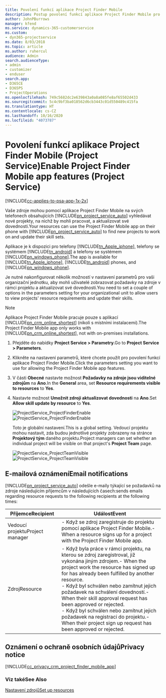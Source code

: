 ```yaml
---
title: Povolení funkcí aplikace Project Finder Mobile
description: Postup povolení funkcí aplikace Project Finder Mobile pro Project Service
author: JohnPBurrows
manager: kfend
ms.service: dynamics-365-customerservice
ms.custom:
- dyn365-projectservice
ms.date: 8/03/2018
ms.topic: article
ms.author: ruhercul
audience: Admin
search.audienceType:
- admin
- customizer
- enduser
search.app:
- D365CE
- D365PS
- ProjectOperations
ms.openlocfilehash: 749c5682dc2e639843a0a8a085fe8af65502d433
ms.sourcegitcommit: 5c4c9bf3ba018562d6cb3443c01d550489c415fa
ms.translationtype: HT
ms.contentlocale: cs-CZ
ms.lasthandoff: 10/16/2020
ms.locfileid: "4073787"
---
```

# <a name="enable-project-finder-mobile-app-features-project-service"></a><span data-ttu-id="94cf9-103">Povolení funkcí aplikace Project Finder Mobile (Project Service)</span><span class="sxs-lookup"><span data-stu-id="94cf9-103">Enable Project Finder Mobile app features (Project Service)</span></span>

[!INCLUDE[cc-applies-to-psa-app-1x-2x](../includes/cc-applies-to-psa-app-1x-2x.md)]

<span data-ttu-id="94cf9-104">Vaše zdroje mohou pomocí aplikace Project Finder Mobile na svých telefonech obsahujících [!INCLUDE[pn_project_service_auto](../includes/pn-project-service-auto.md)] vyhledávat nové projekty, na nichž by mohli pracovat, a aktualizovat své dovednosti.</span><span class="sxs-lookup"><span data-stu-id="94cf9-104">Your resources can use the Project Finder Mobile app on their phone with [!INCLUDE[pn_project_service_auto](../includes/pn-project-service-auto.md)] to find new projects to work on and update their skill sets.</span></span>  
  
 <span data-ttu-id="94cf9-105">Aplikace je k dispozici pro telefony [!INCLUDE[tn_Apple_iphone](../includes/tn-apple-iphone.md)], telefony se systémem [!INCLUDE[tn_android](../includes/tn-android.md)] a telefony se systémem [!INCLUDE[pn_windows_phone](../includes/pn-windows-phone.md)].</span><span class="sxs-lookup"><span data-stu-id="94cf9-105">The app is available for [!INCLUDE[tn_Apple_iphone](../includes/tn-apple-iphone.md)], [!INCLUDE[tn_android](../includes/tn-android.md)] phones, and [!INCLUDE[pn_windows_phone](../includes/pn-windows-phone.md)].</span></span>  
  
 <span data-ttu-id="94cf9-106">Je nutné nakonfigurovat několik možností v nastavení parametrů pro vaši organizační jednotku, aby mohli uživatelé zobrazovat požadavky na zdroje v rámci projektu a aktualizovat své dovednosti.</span><span class="sxs-lookup"><span data-stu-id="94cf9-106">You need to set a couple of options in the parameters setting for your organizational unit to allow users to view projects' resource requirements and update their skills.</span></span>  
  
> [!NOTE]
>  <span data-ttu-id="94cf9-107">Aplikace Project Finder Mobile pracuje pouze s aplikací [!INCLUDE[pn_crm_online_shortest](../includes/pn-crm-online-shortest.md)] (nikoli s místními instalacemi).</span><span class="sxs-lookup"><span data-stu-id="94cf9-107">The Project Finder Mobile app only works with [!INCLUDE[pn_crm_online_shortest](../includes/pn-crm-online-shortest.md)], not with on-premises installations.</span></span>  
  
1. <span data-ttu-id="94cf9-108">Přejděte do nabídky **Project Service > Parametry**.</span><span class="sxs-lookup"><span data-stu-id="94cf9-108">Go to **Project Service > Parameters**.</span></span>  
  
2. <span data-ttu-id="94cf9-109">Klikněte na nastavení parametrů, které chcete použít pro povolení funkcí aplikace Project Finder Mobile.</span><span class="sxs-lookup"><span data-stu-id="94cf9-109">Click the parameters setting you want to use for allowing the Project Finder Mobile app features.</span></span>  
  
3. <span data-ttu-id="94cf9-110">V části **Obecné** nastavte možnost **Požadavky na zdroje jsou viditelné zdrojům** na **Ano**.</span><span class="sxs-lookup"><span data-stu-id="94cf9-110">In the **General** area, set **Resource requirements visible to resources** to **Yes**.</span></span>  
  
4. <span data-ttu-id="94cf9-111">Nastavte možnost **Umožnit zdroji aktualizovat dovednosti** na **Ano**.</span><span class="sxs-lookup"><span data-stu-id="94cf9-111">Set **Allow skill update by resource** to **Yes**.</span></span>  
  
   <span data-ttu-id="94cf9-112">![ProjectService_ProjectFinderEnable](../psa/media/project-service-project-finder-enable.png "ProjectService_ProjectFinderEnable")</span><span class="sxs-lookup"><span data-stu-id="94cf9-112">![ProjectService_ProjectFinderEnable](../psa/media/project-service-project-finder-enable.png "ProjectService_ProjectFinderEnable")</span></span>  
  
   <span data-ttu-id="94cf9-113">Toto je globální nastavení.</span><span class="sxs-lookup"><span data-stu-id="94cf9-113">This is a global setting.</span></span> <span data-ttu-id="94cf9-114">Vedoucí projektu mohou nastavit, zda budou jednotlivé projekty zobrazeny na stránce **Projektový tým** daného projektu.</span><span class="sxs-lookup"><span data-stu-id="94cf9-114">Project managers can set whether an individual project will be visible on that project's **Project Team** page.</span></span>  
  
   <span data-ttu-id="94cf9-115">![ProjectService_ProjectTeamVisible](../psa/media/project-service-project-team-visible.png "ProjectService_ProjectTeamVisible")</span><span class="sxs-lookup"><span data-stu-id="94cf9-115">![ProjectService_ProjectTeamVisible](../psa/media/project-service-project-team-visible.png "ProjectService_ProjectTeamVisible")</span></span>  
  
## <a name="email-notifications"></a><span data-ttu-id="94cf9-116">E-mailová oznámení</span><span class="sxs-lookup"><span data-stu-id="94cf9-116">Email notifications</span></span>  
 [!INCLUDE[pn_project_service_auto](../includes/pn-project-service-auto.md)] <span data-ttu-id="94cf9-117">odešle e-maily týkající se požadavků na zdroje následujícím příjemcům v následujících časech:</span><span class="sxs-lookup"><span data-stu-id="94cf9-117">sends emails regarding resource requests to the following recipients at the following times:</span></span>  
  
|<span data-ttu-id="94cf9-118">Příjemce</span><span class="sxs-lookup"><span data-stu-id="94cf9-118">Recipient</span></span>|<span data-ttu-id="94cf9-119">Událost</span><span class="sxs-lookup"><span data-stu-id="94cf9-119">Event</span></span>|  
|---------------|-----------|  
|<span data-ttu-id="94cf9-120">Vedoucí projektu</span><span class="sxs-lookup"><span data-stu-id="94cf9-120">Project manager</span></span>|<span data-ttu-id="94cf9-121">-   Když se zdroj zaregistruje do projektu pomocí aplikace Project Finder Mobile.</span><span class="sxs-lookup"><span data-stu-id="94cf9-121">-   When a resource signs up for a project with the Project Finder Mobile app.</span></span>|  
|<span data-ttu-id="94cf9-122">Zdroj</span><span class="sxs-lookup"><span data-stu-id="94cf9-122">Resource</span></span>|<span data-ttu-id="94cf9-123">-   Když byla práce v rámci projektu, na kterou se zdroj zaregistroval, již vykonána jiným zdrojem.</span><span class="sxs-lookup"><span data-stu-id="94cf9-123">-   When the project work the resource has signed up for has already been fulfilled by another resource.</span></span><br /><span data-ttu-id="94cf9-124">-   Když byl schválen nebo zamítnut jejich požadavek na schválení dovedností.</span><span class="sxs-lookup"><span data-stu-id="94cf9-124">-   When their skill approval request has been approved or rejected.</span></span><br /><span data-ttu-id="94cf9-125">-   Když byl schválen nebo zamítnut jejich požadavek na registraci do projektu.</span><span class="sxs-lookup"><span data-stu-id="94cf9-125">-   When their project sign up request has been approved or rejected.</span></span>|  
  
## <a name="privacy-notice"></a><span data-ttu-id="94cf9-126">Oznámení o ochraně osobních údajů</span><span class="sxs-lookup"><span data-stu-id="94cf9-126">Privacy notice</span></span>  
 [!INCLUDE[cc_privacy_crm_project_finder_mobile_app](../includes/cc-privacy-crm-project-finder-mobile-app.md)]  
  
### <a name="see-also"></a><span data-ttu-id="94cf9-127">Viz také</span><span class="sxs-lookup"><span data-stu-id="94cf9-127">See Also</span></span>  
 [<span data-ttu-id="94cf9-128">Nastavení zdrojů</span><span class="sxs-lookup"><span data-stu-id="94cf9-128">Set up resources</span></span>](../psa/set-up-resources.md)
